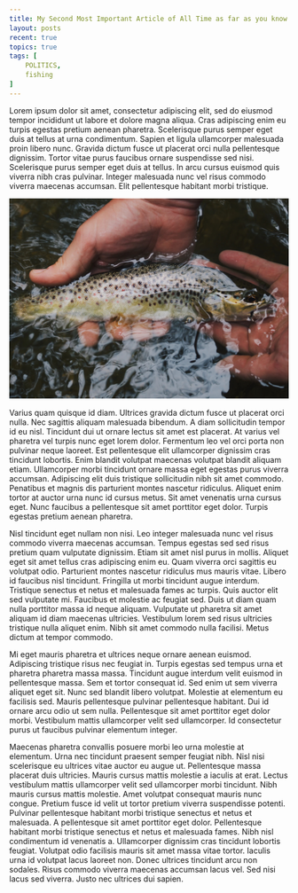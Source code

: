 ```yaml
---
title: My Second Most Important Article of All Time as far as you know and you well should
layout: posts
recent: true
topics: true
tags: [
    POLITICS,
    fishing
]   
---
```

Lorem ipsum dolor sit amet, consectetur adipiscing elit, sed do eiusmod tempor incididunt ut labore et dolore magna aliqua. Cras adipiscing enim eu turpis egestas pretium aenean pharetra. Scelerisque purus semper eget duis at tellus at urna condimentum. Sapien et ligula ullamcorper malesuada proin libero nunc. Gravida dictum fusce ut placerat orci nulla pellentesque dignissim. Tortor vitae purus faucibus ornare suspendisse sed nisi. Scelerisque purus semper eget duis at tellus. In arcu cursus euismod quis viverra nibh cras pulvinar. Integer malesuada nunc vel risus commodo viverra maecenas accumsan. Elit pellentesque habitant morbi tristique.

![gone fishing](/assets/images/fishing.jpg)

Varius quam quisque id diam. Ultrices gravida dictum fusce ut placerat orci nulla. Nec sagittis aliquam malesuada bibendum. A diam sollicitudin tempor id eu nisl. Tincidunt dui ut ornare lectus sit amet est placerat. At varius vel pharetra vel turpis nunc eget lorem dolor. Fermentum leo vel orci porta non pulvinar neque laoreet. Est pellentesque elit ullamcorper dignissim cras tincidunt lobortis. Enim blandit volutpat maecenas volutpat blandit aliquam etiam. Ullamcorper morbi tincidunt ornare massa eget egestas purus viverra accumsan. Adipiscing elit duis tristique sollicitudin nibh sit amet commodo. Penatibus et magnis dis parturient montes nascetur ridiculus. Aliquet enim tortor at auctor urna nunc id cursus metus. Sit amet venenatis urna cursus eget. Nunc faucibus a pellentesque sit amet porttitor eget dolor. Turpis egestas pretium aenean pharetra.

Nisl tincidunt eget nullam non nisi. Leo integer malesuada nunc vel risus commodo viverra maecenas accumsan. Tempus egestas sed sed risus pretium quam vulputate dignissim. Etiam sit amet nisl purus in mollis. Aliquet eget sit amet tellus cras adipiscing enim eu. Quam viverra orci sagittis eu volutpat odio. Parturient montes nascetur ridiculus mus mauris vitae. Libero id faucibus nisl tincidunt. Fringilla ut morbi tincidunt augue interdum. Tristique senectus et netus et malesuada fames ac turpis. Quis auctor elit sed vulputate mi. Faucibus et molestie ac feugiat sed. Duis ut diam quam nulla porttitor massa id neque aliquam. Vulputate ut pharetra sit amet aliquam id diam maecenas ultricies. Vestibulum lorem sed risus ultricies tristique nulla aliquet enim. Nibh sit amet commodo nulla facilisi. Metus dictum at tempor commodo.

Mi eget mauris pharetra et ultrices neque ornare aenean euismod. Adipiscing tristique risus nec feugiat in. Turpis egestas sed tempus urna et pharetra pharetra massa massa. Tincidunt augue interdum velit euismod in pellentesque massa. Sem et tortor consequat id. Sed enim ut sem viverra aliquet eget sit. Nunc sed blandit libero volutpat. Molestie at elementum eu facilisis sed. Mauris pellentesque pulvinar pellentesque habitant. Dui id ornare arcu odio ut sem nulla. Pellentesque sit amet porttitor eget dolor morbi. Vestibulum mattis ullamcorper velit sed ullamcorper. Id consectetur purus ut faucibus pulvinar elementum integer.

Maecenas pharetra convallis posuere morbi leo urna molestie at elementum. Urna nec tincidunt praesent semper feugiat nibh. Nisl nisi scelerisque eu ultrices vitae auctor eu augue ut. Pellentesque massa placerat duis ultricies. Mauris cursus mattis molestie a iaculis at erat. Lectus vestibulum mattis ullamcorper velit sed ullamcorper morbi tincidunt. Nibh mauris cursus mattis molestie. Amet volutpat consequat mauris nunc congue. Pretium fusce id velit ut tortor pretium viverra suspendisse potenti. Pulvinar pellentesque habitant morbi tristique senectus et netus et malesuada. A pellentesque sit amet porttitor eget dolor. Pellentesque habitant morbi tristique senectus et netus et malesuada fames. Nibh nisl condimentum id venenatis a. Ullamcorper dignissim cras tincidunt lobortis feugiat. Volutpat odio facilisis mauris sit amet massa vitae tortor. Iaculis urna id volutpat lacus laoreet non. Donec ultrices tincidunt arcu non sodales. Risus commodo viverra maecenas accumsan lacus vel. Sed nisi lacus sed viverra. Justo nec ultrices dui sapien.